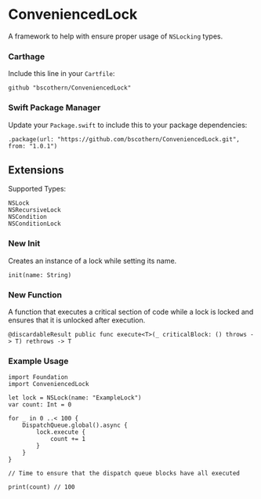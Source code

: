 # ConveniencedLock

A framework to help with ensure proper usage of `NSLocking` types.

### Carthage

Include this line in your `Cartfile`:
```
github "bscothern/ConveniencedLock"
```

### Swift Package Manager

Update your `Package.swift` to include this to your package dependencies:
```
.package(url: "https://github.com/bscothern/ConveniencedLock.git", from: "1.0.1")
```

## Extensions
Supported Types:
```
NSLock
NSRecursiveLock
NSCondition
NSConditionLock
```

### New Init

Creates an instance of a lock while setting its name.

`init(name: String)`

### New Function

A function that executes a critical section of code while a lock is locked and ensures that it is unlocked after execution.

`@discardableResult public func execute<T>(_ criticalBlock: () throws -> T) rethrows -> T`

### Example Usage
```
import Foundation
import ConveniencedLock

let lock = NSLock(name: "ExampleLock")
var count: Int = 0

for _ in 0 ..< 100 {
    DispatchQueue.global().async {
        lock.execute {
            count += 1
        }
    }
}

// Time to ensure that the dispatch queue blocks have all executed

print(count) // 100
```
